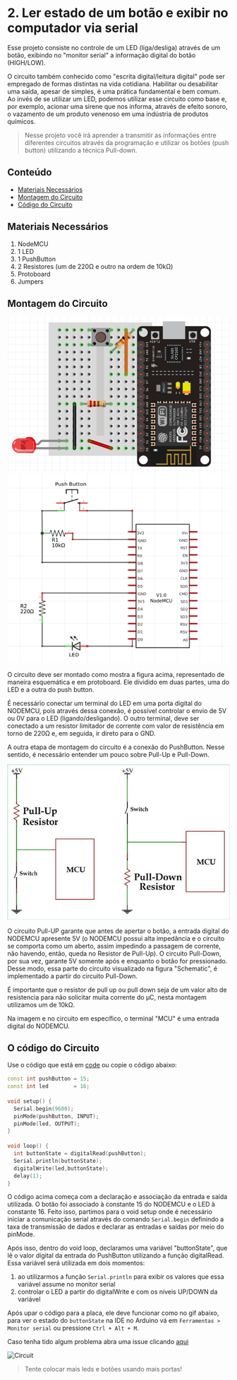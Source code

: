 # 2. Ler estado de um botão e exibir no computador via serial

Esse projeto consiste no controle de um LED (liga/desliga) através de um botão, exibindo no "monitor serial" a informação digital do botão (HIGH/LOW).

O circuito também conhecido como "escrita digital/leitura digital" pode ser empregado de formas distintas na vida cotidiana. Habilitar ou desabilitar uma saída, apesar de simples, é uma prática fundamental e bem comum. Ao invés de se utilizar um LED, podemos utilizar esse circuito como base e, por exemplo, acionar uma sirene que nos informa, através de efeito sonoro, o vazamento de um produto venenoso em uma indústria de produtos químicos.

> Nesse projeto você irá aprender a transmitir as informações entre diferentes circuitos através da programação e utilizar os botões (push button) utilizando a técnica Pull-down.

## Conteúdo
- [Materiais Necessários](#materiais-necessários)
- [Montagem do Circuito](#montagem-do-circuito)
- [Código do Circuito](#o-c&oacute;digo-do-circuito)

## Materiais Necessários
1. NodeMCU
2. 1 LED
3. 1 PushButton
4. 2 Resistores (um de 220Ω e outro na ordem de 10kΩ) 
6. Protoboard
7. Jumpers

## Montagem do Circuito

![Protoboard](assets/protoboard.png)
![Schematic](assets/schematic.png)

O circuito deve ser montado como mostra a figura acima, representado de maneira esquemática e em protoboard. Ele dividido em duas partes, uma do LED e a outra do push button.

É necessário conectar um terminal do LED em uma porta digital do NODEMCU, pois através dessa conexão, é possível controlar o envio de 5V ou 0V para o LED (ligando/desligando). O outro terminal, deve ser conectado a um resistor limitador de corrente com valor de resistência em torno de 220Ω e, em seguida, ir direto para o GND.

A outra etapa de montagem do circuito é a conexão do PushButton. Nesse sentido, é necessário entender um pouco sobre Pull-Up e Pull-Down.

![Circuito Pull-Up e Pull-Down](assets/PULLUPPULLDOWN.jpg)

O circuito Pull-UP garante que antes de apertar o botão, a entrada digital do NODEMCU apresente 5V (o NODEMCU possui alta impedância e o circuito se comporta como um aberto, assim impedindo a passagem de corrente, não havendo, então, queda no Resistor de Pull-Up). O circuito Pull-Down, por sua vez, garante 5V somente após e enquanto o botão for pressionado. Desse modo, essa parte do circuito visualizado na figura "Schematic", é implementado a partir do circuito Pull-Down. 

É importante que o resistor de pull up ou pull down seja de um valor alto de resistencia para não solicitar muita corrente do µC, nesta montagem utilizamos um de 10kΩ.

Na imagem e no circuito em específico, o terminal "MCU" é uma entrada digital do NODEMCU.


## O código do Circuito

Use o código que está em [code](code) ou copie o código abaixo:
 
```C++
const int pushButton = 15;
const int led        = 16;

void setup() {
  Serial.begin(9600);
  pinMode(pushButton, INPUT);
  pinMode(led, OUTPUT);
}

void loop() {
  int buttonState = digitalRead(pushButton);
  Serial.println(buttonState);
  digitalWrite(led,buttonState);
  delay(1);
}
```
O código acima começa com a declaração e associação da entrada e saída utilizada. O botão foi associado à constante 15 do NODEMCU e o LED à constante 16. Feito isso, partimos para o void setup onde é necessário iniciar a comunicação serial através do comando ```Serial.begin``` definindo a taxa de transmissão de dados e declarar as entradas e saídas por meio do pinMode.

Após isso, dentro do void loop, declaramos uma variável "buttonState", que lê o valor digital da entrada do PushButton utilizando a função digitalRead. Essa variável será utilizada em dois momentos: 

1) ao utilizarmos a função ```Serial.println``` para exibir os valores que essa variável assume no monitor serial
2) controlar o LED a partir do digitalWrite e com os níveis UP/DOWN da variável

Após upar o código para a placa, ele deve funcionar como no gif abaixo, para ver o estado do ```buttonState``` na IDE no Arduino vá em ```Ferramentas > Monitor serial``` ou pressione ```Ctrl + Alt + M```.

Caso tenha tido algum problema abra uma issue clicando [aqui](https://github.com/PETEletricaUFBA/IoT/issues/new) 

![Circuit](assets/circuit.gif)

> Tente colocar mais leds e botões usando mais portas!